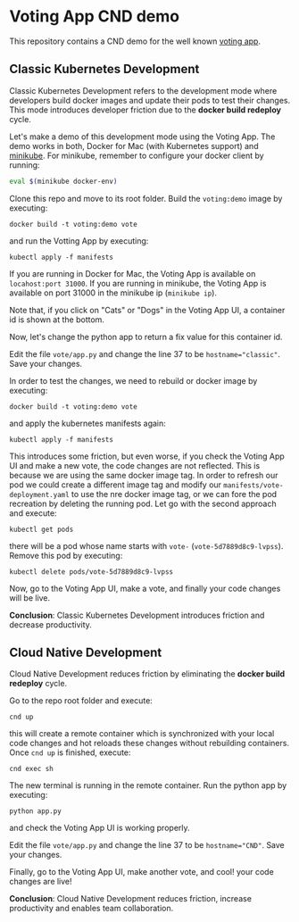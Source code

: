 # Voting App CND demo

This repository contains a CND demo for the well known [voting app](https://github.com/dockersamples/example-voting-app).

## Classic Kubernetes Development

Classic Kubernetes Development refers to the development mode where developers build docker images and update their pods to test their changes. This mode introduces developer friction due to the **docker build redeploy** cycle.

Let's make a demo of this development mode using the Voting App.
The demo works in both, Docker for Mac (with Kubernetes support) and [minikube](https://github.com/kubernetes/minikube).
For minikube, remember to configure your docker client by running:

```bash
eval $(minikube docker-env)
```

Clone this repo and move to its root folder. Build the `voting:demo` image by executing:

```
docker build -t voting:demo vote
```

and run the Votting App by executing:

```
kubectl apply -f manifests
```

If you are running in Docker for Mac, the Voting App is available on `locahost:port 31000`.
If you are running in minikube, the Voting App is available on port 31000 in the minikube ip (`minikube ip`).

Note that, if you click on "Cats" or "Dogs" in the Voting App UI, a container id is shown at the bottom.

Now, let's change the python app to return a fix value for this container id.

Edit the file `vote/app.py` and change the line 37 to be `hostname="classic"`. Save your changes.

In order to test the changes, we need to rebuild or docker image by executing:

```
docker build -t voting:demo vote
```

and apply the kubernetes manifests again:

```
kubectl apply -f manifests
```

This introduces some friction, but even worse, if you check the Voting App UI and make a new vote, the code changes are not reflected. This is because we are using the same docker image tag. In order to refresh our pod we could create a different image tag and modify our `manifests/vote-deployment.yaml` to use the nre docker image tag, or we can fore the pod recreation by deleting the running pod. Let go with the second approach and execute:

```
kubectl get pods
```

there will be a pod whose name starts with `vote-` (`vote-5d7889d8c9-lvpss`). Remove this pod by executing:

```
kubectl delete pods/vote-5d7889d8c9-lvpss
```

Now, go to the Voting App UI, make a vote, and finally your code changes will be live.


**Conclusion**: Classic Kubernetes Development introduces friction and decrease productivity.

## Cloud Native Development

Cloud Native Development reduces friction by eliminating the **docker build redeploy** cycle.

Go to the repo root folder and execute:

```
cnd up
```

this will create a remote container which is synchronized with your local code changes and hot reloads these changes without rebuilding containers. Once `cnd up` is finished, execute:

```
cnd exec sh
```

The new terminal is running in the remote container. Run the python app by executing:

```
python app.py 
```

and check the Voting App UI is working properly.

Edit the file `vote/app.py` and change the line 37 to be `hostname="CND"`. Save your changes.

Finally, go to the Voting App UI, make another vote, and cool! your code changes are live!

**Conclusion**: Cloud Native Development reduces friction, increase productivity and enables team collaboration.





